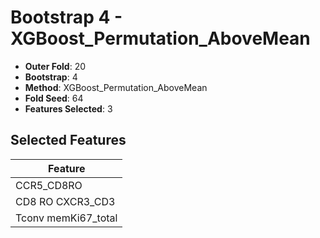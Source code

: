 # Bootstrap 4 - XGBoost_Permutation_AboveMean

- **Outer Fold**: 20
- **Bootstrap**: 4
- **Method**: XGBoost_Permutation_AboveMean
- **Fold Seed**: 64
- **Features Selected**: 3

## Selected Features

| Feature |
|---------|
| CCR5_CD8RO |
| CD8 RO CXCR3_CD3 |
| Tconv memKi67_total |
